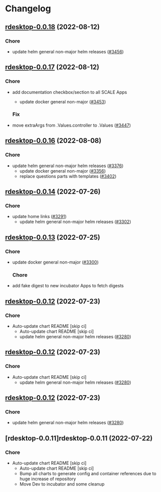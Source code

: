 # Changelog



## [rdesktop-0.0.18](https://github.com/truecharts/charts/compare/rdesktop-0.0.17...rdesktop-0.0.18) (2022-08-12)

### Chore

- update helm general non-major helm releases ([#3456](https://github.com/truecharts/charts/issues/3456))




## [rdesktop-0.0.17](https://github.com/truecharts/charts/compare/rdesktop-0.0.16...rdesktop-0.0.17) (2022-08-12)

### Chore

- add documentation checkbox/section to all SCALE Apps
  - update docker general non-major ([#3453](https://github.com/truecharts/charts/issues/3453))

  ### Fix

- move extraArgs from .Values.controller to .Values ([#3447](https://github.com/truecharts/charts/issues/3447))




## [rdesktop-0.0.16](https://github.com/truecharts/charts/compare/rdesktop-0.0.14...rdesktop-0.0.16) (2022-08-08)

### Chore

- update helm general non-major helm releases ([#3376](https://github.com/truecharts/charts/issues/3376))
  - update docker general non-major ([#3356](https://github.com/truecharts/charts/issues/3356))
  - replace questions parts with templates ([#3402](https://github.com/truecharts/charts/issues/3402))




## [rdesktop-0.0.14](https://github.com/truecharts/apps/compare/rdesktop-0.0.13...rdesktop-0.0.14) (2022-07-26)

### Chore

- update home links ([#3291](https://github.com/truecharts/apps/issues/3291))
  - update helm general non-major helm releases ([#3302](https://github.com/truecharts/apps/issues/3302))




## [rdesktop-0.0.13](https://github.com/truecharts/apps/compare/rdesktop-0.0.12...rdesktop-0.0.13) (2022-07-25)

### Chore

- update docker general non-major ([#3300](https://github.com/truecharts/apps/issues/3300))

  ### Chore

- add fake digest to new incubator Apps to fetch digests




## [rdesktop-0.0.12](https://github.com/truecharts/apps/compare/rdesktop-0.0.11...rdesktop-0.0.12) (2022-07-23)

### Chore

- Auto-update chart README [skip ci]
  - Auto-update chart README [skip ci]
  - update helm general non-major helm releases ([#3280](https://github.com/truecharts/apps/issues/3280))




## [rdesktop-0.0.12](https://github.com/truecharts/apps/compare/rdesktop-0.0.11...rdesktop-0.0.12) (2022-07-23)

### Chore

- Auto-update chart README [skip ci]
  - update helm general non-major helm releases ([#3280](https://github.com/truecharts/apps/issues/3280))




## [rdesktop-0.0.12](https://github.com/truecharts/apps/compare/rdesktop-0.0.11...rdesktop-0.0.12) (2022-07-23)

### Chore

- update helm general non-major helm releases ([#3280](https://github.com/truecharts/apps/issues/3280))




## [rdesktop-0.0.11]rdesktop-0.0.11 (2022-07-22)

### Chore

- Auto-update chart README [skip ci]
  - Auto-update chart README [skip ci]
  - Bump all charts to generate config and container references due to huge increase of repository
  - Move Dev to incubator and some cleanup
